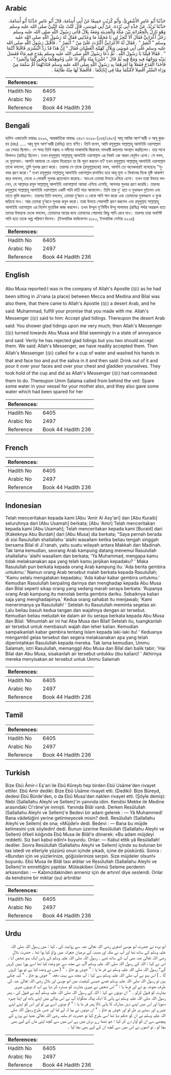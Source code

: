 ## Arabic


<div dir="rtl" lang="ar" style={{fontSize:'larger',backgroundColor:'#f8f9fa',padding:20}}>
حَدَّثَنَا أَبُو عَامِرٍ الأَشْعَرِيُّ، وَأَبُو كُرَيْبٍ جَمِيعًا عَنْ أَبِي أُسَامَةَ، قَالَ أَبُو عَامِرٍ حَدَّثَنَا أَبُو أُسَامَةَ، حَدَّثَنَا بُرَيْدٌ، عَنْ جَدِّهِ أَبِي بُرْدَةَ، عَنْ أَبِي مُوسَى، قَالَ كُنْتُ عِنْدَ النَّبِيِّ صلى الله عليه وسلم وَهُوَ نَازِلٌ بِالْجِعْرَانَةِ بَيْنَ مَكَّةَ وَالْمَدِينَةِ وَمَعَهُ بِلاَلٌ فَأَتَى رَسُولَ اللَّهِ صلى الله عليه وسلم رَجُلٌ أَعْرَابِيٌّ فَقَالَ أَلاَ تُنْجِزُ لِي يَا مُحَمَّدُ مَا وَعَدْتَنِي فَقَالَ لَهُ رَسُولُ اللَّهِ صلى الله عليه وسلم ‏"‏ أَبْشِرْ ‏"‏ ‏.‏ فَقَالَ لَهُ الأَعْرَابِيُّ أَكْثَرْتَ عَلَىَّ مِنْ ‏"‏ أَبْشِرْ ‏"‏ ‏.‏ فَأَقْبَلَ رَسُولُ اللَّهِ صلى الله عليه وسلم عَلَى أَبِي مُوسَى وَبِلاَلٍ كَهَيْئَةِ الْغَضْبَانِ فَقَالَ ‏"‏ إِنَّ هَذَا قَدْ رَدَّ الْبُشْرَى فَاقْبَلاَ أَنْتُمَا ‏"‏ ‏.‏ فَقَالاَ قَبِلْنَا يَا رَسُولَ اللَّهِ ‏.‏ ثُمَّ دَعَا رَسُولُ اللَّهِ صلى الله عليه وسلم بِقَدَحٍ فِيهِ مَاءٌ فَغَسَلَ يَدَيْهِ وَوَجْهَهُ فِيهِ وَمَجَّ فِيهِ ثُمَّ قَالَ ‏"‏ اشْرَبَا مِنْهُ وَأَفْرِغَا عَلَى وُجُوهِكُمَا وَنُحُورِكُمَا وَأَبْشِرَا ‏"‏ ‏.‏ فَأَخَذَا الْقَدَحَ فَفَعَلاَ مَا أَمَرَهُمَا بِهِ رَسُولُ اللَّهِ صلى الله عليه وسلم فَنَادَتْهُمَا أُمُّ سَلَمَةَ مِنْ وَرَاءِ السِّتْرِ أَفْضِلاَ لأُمِّكُمَا مِمَّا فِي إِنَائِكُمَا ‏.‏ فَأَفْضَلاَ لَهَا مِنْهُ طَائِفَةً ‏.‏
</div>
<div style={{backgroundColor:'#f8f9fa',padding:20, marginBottom: 10}}><table> <thead> <tr> <th>References:</th> <th></th> </tr> </thead> <tbody><tr><td>Hadith No</td><td>6405</td></tr><tr><td>Arabic No</td><td>2497</td></tr><tr><td>Reference</td><td>Book 44 Hadith 236</td></tr></tbody></table></div>

## Bengali


<div dir="ltr" lang="bn" style={{fontSize:'larger',backgroundColor:'#f8f9fa',padding:20}}>
হাদিস একাডেমি নাম্বারঃ ৬২৯৯, আন্তর্জাতিক নাম্বারঃ ২৪৯৭ ৬২৯৯-(১৬৪/২৪৯৭) আবূ আমির আশ'আরী ও আবূ কুরায়ব (রহঃ) ..... আবূ মূসা আশ'আরী (রাযিঃ) হতে বর্ণিত। তিনি বলেন, আমি রসূলুল্লাহ সাল্লাল্লাহু আলাইহি ওয়াসাল্লাম এর সেবায় ছিলাম। সে সময় তিনি মক্কাহ ও মদীনার মাঝামাঝি জিরানাহ নামধারী জায়গায় অবস্থান করছিলেন। তার সাথে বিলালও (রাযিঃ) ছিলেন। তখন রসূলুল্লাহ সাল্লাল্লাহু আলাইহি ওয়াসাল্লাম এর নিকট এক আরব বেদুঈন এলো। সে বলল, হে মুহাম্মাদ। আপনি আমাকে যে ওয়াদা দিয়েছেন তা কি পূরণ করবেন না? তখন রসূলুল্লাহ সাল্লাল্লাহু আলাইহি ওয়াসাল্লাম তাকে বললেন, তুমি সুখবর গ্রহণ করো। তারপর সে তাকে (রসূলুল্লাহকে) বলল, আপনি তো অনেকবারই বলেছেনঃ "সুখবর গ্রহণ করো।" তখন রসূলুল্লাহ সাল্লাল্লাহু আলাইহি ওয়াসাল্লাম রাগান্বিত হয়ে আবূ মূসা ও বিলালের দিকে দৃষ্টি আকর্ষণ করে বললেন, দেখো এ লোকটি সুখবর প্রত্যাখ্যান করেছে। অতএব তোমরা উভয়ে এগিয়ে এসো। তখন তারা উভয়ে বললেন, হে আল্লাহর রসূল সাল্লাল্লাহু আলাইহি ওয়াসাল্লাম! আমরা এগিয়ে এসেছি, আপনার সুখবর গ্রহণ করেছি। তারপর রসূলুল্লাহ সাল্লাল্লাহু আলাইহি ওয়াসাল্লাম একটি পানি ভর্তি পাত্র আনালেন। তিনি তার দু' হাত ও মুখমণ্ডল ধুইলেন এবং তাতে কুলি করলেন। তারপর তিনি বললেন, তোমরা দু’জনে এ থেকে পানি পান করো এবং তোমাদের মুখমণ্ডলে ও বুকে জড়িয়ে দাও। আর তোমরা দু’জনে সুখবর কবুল করো। তারা উভয়ে পেয়ালাটি গ্রহণ করলেন এবং রসূলুল্লাহ সাল্লাল্লাহু আলাইহি ওয়াসাল্লাম এর নির্দেশ মুতাবিক কাজ করলেন। তখন উম্মুল মু'মিনীন উম্মু সালামাহ (রাযিঃ) পর্দার অন্তরাল হতে তাদের উভয়কে ডেকে বললেন, তোমাদের মায়ের জন্য তোমাদের পেয়ালায় কিছু পানি রেখে দাও। তারপর তারা অবশিষ্ট পানি হতে তাকে অল্প পরিমাণ দিলেন। (ইসলামিক ফাউন্ডেশন ৬১৮০, ইসলামিক সেন্টার ৬২২৪)
</div>
<div style={{backgroundColor:'#f8f9fa',padding:20, marginBottom: 10}}><table> <thead> <tr> <th>References:</th> <th></th> </tr> </thead> <tbody><tr><td>Hadith No</td><td>6405</td></tr><tr><td>Arabic No</td><td>2497</td></tr><tr><td>Reference</td><td>Book 44 Hadith 236</td></tr></tbody></table></div>

## English


<div dir="ltr" lang="en" style={{fontSize:'larger',backgroundColor:'#f8f9fa',padding:20}}>
Abu Musa reported:I was in the company of Allah's Apostle (ﷺ) as he had been sitting in Ji'rana (a place) between Mecca and Medina and Bilal was also there, that there came to Allah's Apostle (ﷺ) a desert Arab, and he said: Muhammad, fulfill your promise that you made with me. Allah's Messenger (ﷺ) said to him: Accept glad tidings. Thereupon the desert Arab said: You shower glad tidings upon me very much; then Allah's Messenger (ﷺ) turned towards Abu Musa and Bilal seemingly in a state of annoyance and said: Verily he has rejected glad tidings but you two should accept them. We said: Allah's Messenger, we have readily accepted them. Then Allah's Messenger (ﷺ) called for a cup of water and washed his hands in that and face too and put the saliva in it and then said: Drink out of it and pour it over your faces and over your chest and gladden yourselves. They took hold of the cup and did as Allah's Messenger (ﷺ) had commanded them to do. Thereupon Umm Salama called from behind the veil: Spare some water in your vessel for your mother also, and they also gave some water which had been spared for her
</div>
<div style={{backgroundColor:'#f8f9fa',padding:20, marginBottom: 10}}><table> <thead> <tr> <th>References:</th> <th></th> </tr> </thead> <tbody><tr><td>Hadith No</td><td>6405</td></tr><tr><td>Arabic No</td><td>2497</td></tr><tr><td>Reference</td><td>Book 44 Hadith 236</td></tr></tbody></table></div>

## French


<div dir="ltr" lang="fr" style={{fontSize:'larger',backgroundColor:'#f8f9fa',padding:20}}>

</div>
<div style={{backgroundColor:'#f8f9fa',padding:20, marginBottom: 10}}><table> <thead> <tr> <th>References:</th> <th></th> </tr> </thead> <tbody><tr><td>Hadith No</td><td>6405</td></tr><tr><td>Arabic No</td><td>2497</td></tr><tr><td>Reference</td><td>Book 44 Hadith 236</td></tr></tbody></table></div>

## Indonesian


<div dir="ltr" lang="id" style={{fontSize:'larger',backgroundColor:'#f8f9fa',padding:20}}>
Telah menceritakan kepada kami [Abu 'Amir Al Asy'ari] dan [Abu Kuraib] seluruhnya dari [Abu Usamah] berkata; [Abu 'Amir] Telah menceritakan kepada kami [Abu Usamah]; Telah menceritakan kepada kami [Buraid] dari [Kakeknya Abu Burdah] dari [Abu Musa] dia berkata; "Saya pernah berada di sisi Rasulullah shallallahu 'alaihi wasallam ketika beliau tengah singgah bersama Bilal di Ji'ranah, yaitu suatu wilayah antara Makkah dan Madinah. Tak lama kemudian, seorang Arab kampung datang menemui Rasulullah shallallahu 'alaihi wasallam dan berkata; 'Ya Muhammad, mengapa kamu tidak melaksanakan apa yang telah kamu janjikan kepadaku? ' Maka Rasulullah pun berkata kepada orang Arab kampung itu: 'Ada berita gembira untukmu.' Namun orang Arab tersebut malah berkata kepada Rasulullah; 'Kamu selalu mengatakan kepadaku; 'Ada kabar kabar gembira untukmu.' Kemudian Rasulullah berpaling darinya dan menghadap kepada Abu Musa dan Bilal seperti sikap orang yang sedang marah seraya berkata: 'Rupanya orang Arab kampung itu menolak berita gembira dariku. Sebaiknya kalian saja yang menghadapinya.' Kedua orang sahabat itu menjawab; 'Kami menerimanya ya Rasulullah! ' Setelah itu Rasulullah meminta segelas air. Lalu beliau basuh kedua tangan dan wajahnya dengan air tersebut. Kemudian beliau meludah ke dalam air itu seraya berkata kepada Abu Musa dan Bilal: 'Minumlah air ini hai Aba Musa dan Bilal! Setelah itu, tuangkanlah air tersebut untuk membasuh wajah dan leher kalian. Kemudian sampaikanlah kabar gembira tentang Islam kepada laki-laki itu! ' Keduanya mengambil gelas tersebut dan segera melaksanakan apa yang telah diperintahkan Rasulullah kepada mereka. Tak lama kemudian, Ummu Salamah, istri Rasulullah, memanggil Abu Musa dan Bilal dari balik tabir; 'Hai Bilal dan Abu Musa, sisakanlah air tersebut untukku (ibu kalian)! ' Akhirnya mereka menyisakan air tersebut untuk Ummu Salamah
</div>
<div style={{backgroundColor:'#f8f9fa',padding:20, marginBottom: 10}}><table> <thead> <tr> <th>References:</th> <th></th> </tr> </thead> <tbody><tr><td>Hadith No</td><td>6405</td></tr><tr><td>Arabic No</td><td>2497</td></tr><tr><td>Reference</td><td>Book 44 Hadith 236</td></tr></tbody></table></div>

## Tamil


<div dir="ltr" lang="ta" style={{fontSize:'larger',backgroundColor:'#f8f9fa',padding:20}}>

</div>
<div style={{backgroundColor:'#f8f9fa',padding:20, marginBottom: 10}}><table> <thead> <tr> <th>References:</th> <th></th> </tr> </thead> <tbody><tr><td>Hadith No</td><td>6405</td></tr><tr><td>Arabic No</td><td>2497</td></tr><tr><td>Reference</td><td>Book 44 Hadith 236</td></tr></tbody></table></div>

## Turkish


<div dir="ltr" lang="tr" style={{fontSize:'larger',backgroundColor:'#f8f9fa',padding:20}}>
Bize Ebû Âmir-i Eş'ari ile Ebû Kûreyb hep birden Ebû Usâme'den rivayet ettiler. Ebû Amir dediki: Bize Ebû Usâme rivayet etti. (Dediki): Bize Büreyd, dedesi Ebû Bürde'den, o da Ebû Musa'dan naklen rivayet etti. (Şöyle demiş): Nebi (Sallallahu Aleyhi ve Sellem)'in yanında idim. Kendisi Mekke ile Medine arasındaki Ci'râne'ye inmişti. Yanında Bilâl vardı. Derken Resûlullah (Sallallahu Aleyhi ve Sellem)'e Bedevi bir adam gelerek : — Yâ Muhammed! Bana vâdetüğini yerine getirmeyecek misin? dedi. Resûlullah (Sallallahu Aleyhi ve Sellem) de ona; «Müjde!» dedi. Bedevi : — Bana bu müjde kelimesini çok söyledin! dedi. Bunun üzerine Resûlullah (Sallallahu Aleyhi ve Sellem) öfkeli kılığında Ebû Musa ile Bilâl'e dönerek: «Bu adam müjdeyi reddetti. Siz bari kabul edin!» buyurdu. Onlar: — Kabul ettik yâ Resûlallah! dediler. Sonra Resûlullah (Sallallahu Aleyhi ve Sellem) içinde su bulunan bir tas istedi ve elleriyle yüzünü onun içinde yıkadı, içine de püskürdü. Sonra : «Bundan için ve yüzlerinize, göğüslerinize serpin. Size müjdeler olsun!» buyurdu. Ebû Musa ile Bilâl tası aldılar ve Resûlullah (Sallallahu Aleyhi ve Sellem)'in emrettiğini yaptılar. Müteakiben Ümnıü Seleme perdenin arkasından : — Kabınızdakinden anneniz için de artırın! diye seslendi. Onlar da kendisine bir miktar (su) artırdılar
</div>
<div style={{backgroundColor:'#f8f9fa',padding:20, marginBottom: 10}}><table> <thead> <tr> <th>References:</th> <th></th> </tr> </thead> <tbody><tr><td>Hadith No</td><td>6405</td></tr><tr><td>Arabic No</td><td>2497</td></tr><tr><td>Reference</td><td>Book 44 Hadith 236</td></tr></tbody></table></div>

## Urdu


<div dir="rtl" lang="ur" style={{fontSize:'larger',backgroundColor:'#f8f9fa',padding:20}}>
ابو بردہ نے حضرت ابو موسیٰ اشعری رضی اللہ تعالیٰ عنہ سے روایت کی ، کہا : میں رسول اللہ صلی اللہ علیہ وسلم کے ساتھ تھا اور آپ نے مکہ اور مدینہ کے درمیان جعرانہ میں پڑاؤ کیا ہوا تھا ۔ حضرت بلال رضی اللہ تعالیٰ عنہ بھی آپ کے ساتھ تھے ۔ رسول اللہ صلی اللہ علیہ وسلم کے پاس ایک بدو شخص آیا ، اس نے کہا : اللہ کے رسول اللہ صلی اللہ علیہ وسلم !آپ نے مجھ سے جو وعدہ کیا تھا اسے پورا نہیں کریں گے؟ رسول اللہ صلی اللہ علیہ وسلم نے فر ما یا : " خوش ہو جاؤ ۔ " ( میں نے وعدہ کیا ہے تو پورا کروں گا ۔ ) اس بدو نے آپ صلی اللہ علیہ وسلم سے کہا : آپ مجھ سے بہت دفعہ " خوش ہو جاؤ ۔ " کہہ چکے ہیں تو رسول اللہ صلی اللہ علیہ وسلم غصے جیسی کیفیت میں ابو موسیٰ اور بلال رضی اللہ تعالیٰ عنہ کی طرف متوجہ ہو ئے اور فرما یا : " اس شخص نے میری بشارت کو مسترد کر دیا ہے اب تم دونوں میری بشارت کو قبول کرلو ۔ " ان دونوں نے کہا : اللہ کے رسول اللہ صلی اللہ علیہ وسلم !ہم نے قبول کی ، پھر رسول اللہ صلی اللہ علیہ وسلم نے پانی کا ایک پیالہ منگوایا آپ نے اس پیالے میں اپنے ہاتھ اور اپنا چہرہ دھویا اور اس میں اپنے دہن مبارک کا پانی ڈالا پھر فر ما یا : " تم دونوں اسے پی لو اور اس کو اپنے اپنے چہرے اور سینے پر مل لو اور خوش ہو جاؤ ۔ " ان دونوں نے پیا لہ لے لیا اور جس طرح رسول اللہ صلی اللہ علیہ وسلم نے ان کو حکم دیا تھا اسی طرح کیا تو حضرت ام سلمہ رضی اللہ تعالیٰ عنہا نے پردے کے پیچھے سے ان کو آواز دے کر کہا : جو تمھا رے برتن میں ہے اس میں سے کچھ اپنی ماں کے لیے بھی بچا لو ، تو انھوں نے اس میں سے کچھ ان کے لیے بھی بچا لیا ۔
</div>
<div style={{backgroundColor:'#f8f9fa',padding:20, marginBottom: 10}}><table> <thead> <tr> <th>References:</th> <th></th> </tr> </thead> <tbody><tr><td>Hadith No</td><td>6405</td></tr><tr><td>Arabic No</td><td>2497</td></tr><tr><td>Reference</td><td>Book 44 Hadith 236</td></tr></tbody></table></div>
